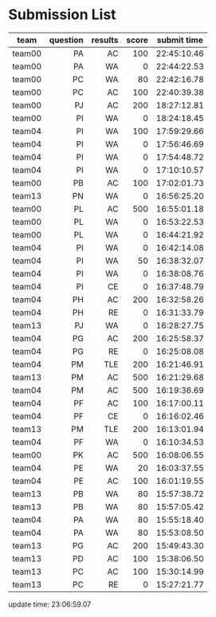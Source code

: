 # Submission List
team    | question  | results  | score | submit time
------|-----:|-----:| ----:|-----
team00 | PA | AC | 100 | 22:45:10.46
team00 | PA | WA | 0 | 22:44:22.53
team00 | PC | WA | 80 | 22:42:16.78
team00 | PC | AC | 100 | 22:40:39.38
team00 | PJ | AC | 200 | 18:27:12.81
team00 | PI | WA | 0 | 18:24:18.45
team04 | PI | WA | 100 | 17:59:29.66
team04 | PI | WA | 0 | 17:56:46.69
team04 | PI | WA | 0 | 17:54:48.72
team04 | PI | WA | 0 | 17:10:10.57
team00 | PB | AC | 100 | 17:02:01.73
team13 | PN | WA | 0 | 16:56:25.20
team00 | PL | AC | 500 | 16:55:01.18
team00 | PL | WA | 0 | 16:53:22.53
team00 | PL | WA | 0 | 16:44:21.92
team04 | PI | WA | 0 | 16:42:14.08
team04 | PI | WA | 50 | 16:38:32.07
team04 | PI | WA | 0 | 16:38:08.76
team04 | PI | CE | 0 | 16:37:48.79
team04 | PH | AC | 200 | 16:32:58.26
team04 | PH | RE | 0 | 16:31:33.79
team13 | PJ | WA | 0 | 16:28:27.75
team04 | PG | AC | 200 | 16:25:58.37
team04 | PG | RE | 0 | 16:25:08.08
team04 | PM | TLE | 200 | 16:21:46.91
team13 | PM | AC | 500 | 16:21:29.68
team04 | PM | AC | 500 | 16:19:36.69
team04 | PF | AC | 100 | 16:17:00.11
team04 | PF | CE | 0 | 16:16:02.46
team13 | PM | TLE | 200 | 16:13:01.94
team04 | PF | WA | 0 | 16:10:34.53
team00 | PK | AC | 500 | 16:08:06.55
team04 | PE | WA | 20 | 16:03:37.55
team04 | PE | AC | 100 | 16:01:19.55
team13 | PB | WA | 80 | 15:57:38.72
team13 | PB | WA | 80 | 15:57:05.42
team04 | PA | WA | 80 | 15:55:18.40
team04 | PA | WA | 80 | 15:53:08.50
team13 | PG | AC | 200 | 15:49:43.30
team13 | PD | AC | 100 | 15:38:06.50
team13 | PC | AC | 100 | 15:30:14.99
team13 | PC | RE | 0 | 15:27:21.77


update time: 23:06:59.07 

